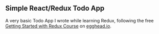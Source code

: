 ## Simple React/Redux Todo App

A very basic Todo App I wrote while learning Redux, following the free
[Getting Started with Redux Course](https://egghead.io/courses/getting-started-with-redux) on [egghead.io](https://egghead.io).